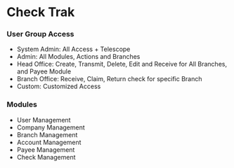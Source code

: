 # Check Trak

### User Group Access

-   System Admin: All Access + Telescope
-   Admin: All Modules, Actions and Branches
-   Head Office: Create, Transmit, Delete, Edit and Receive for All Branches, and Payee Module
-   Branch Office: Receive, Claim, Return check for specific Branch
-   Custom: Customized Access

### Modules

-   User Management
-   Company Management
-   Branch Management
-   Account Management
-   Payee Management
-   Check Management
